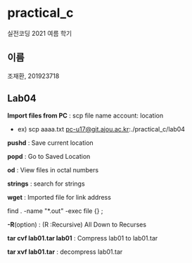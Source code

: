 # practical_c

실전코딩 2021 여름 학기

## 이름

조재환, 201923718

## Lab04

**Import files from PC** : scp file name account: location

  - ex) scp aaaa.txt pc-u17@git.ajou.ac.kr:./practical_c/lab04

**pushd** : Save current location

**popd** : Go to Saved Location

**od** : View files in octal numbers

**strings** :	search for strings

**wget** : Imported file for link address

find . -name "*.out" -exec file {} \;


**-R**(option) : (R :Recursive) All Down to Recurses

**tar cvf lab01.tar lab01** : Compress lab01 to lab01.tar

**tar xvf lab01.tar** : decompress lab01.tar